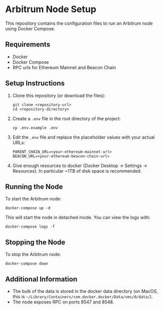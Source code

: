# Arbitrum Node Setup

This repository contains the configuration files to run an Arbitrum node using Docker Compose.

## Requirements

- Docker
- Docker Compose
- RPC urls for Ethereum Mainnet and Beacon Chain

## Setup Instructions

1. Clone this repository (or download the files):
   ```
   git clone <repository-url>
   cd <repository-directory>
   ```

2. Create a `.env` file in the root directory of the project:
   ```
   cp .env.example .env
   ```

3. Edit the `.env` file and replace the placeholder values with your actual URLs:
   ```
   PARENT_CHAIN_URL=<your-ethereum-mainnet-url>
   BEACON_URL=<your-ethereum-beacon-chain-url>
   ```

4. Give enough resources to docker (Docker Desktop -> Settings -> Resources). In particular ~1TB of disk space is recommended.

## Running the Node

To start the Arbitrum node:

```
docker-compose up -d
```

This will start the node in detached mode. You can view the logs with:

```
docker-compose logs -f
```

## Stopping the Node

To stop the Arbitrum node:

```
docker-compose down
```

## Additional Information

- The bulk of the data is stored in the docker data directory (on MacOS, this is `~/Library/Containers/com.docker.docker/Data/vms/0/data/`).
- The node exposes RPC on ports 8547 and 8548.